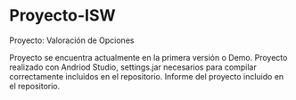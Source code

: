 # Proyecto-ISW
Proyecto: Valoración de Opciones

Proyecto se encuentra actualmente en la primera versión o Demo.
Proyecto realizado con Andriod Studio, settings.jar necesarios para compilar correctamente incluidos en el repositorio.
Informe del proyecto incluido en el repositorio.
